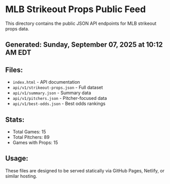 # MLB Strikeout Props Public Feed

This directory contains the public JSON API endpoints for MLB strikeout props data.

## Generated: Sunday, September 07, 2025 at 10:12 AM EDT

## Files:
- `index.html` - API documentation
- `api/v1/strikeout-props.json` - Full dataset
- `api/v1/summary.json` - Summary data
- `api/v1/pitchers.json` - Pitcher-focused data  
- `api/v1/best-odds.json` - Best odds rankings

## Stats:
- Total Games: 15
- Total Pitchers: 89
- Games with Props: 15

## Usage:
These files are designed to be served statically via GitHub Pages, Netlify, or similar hosting.
